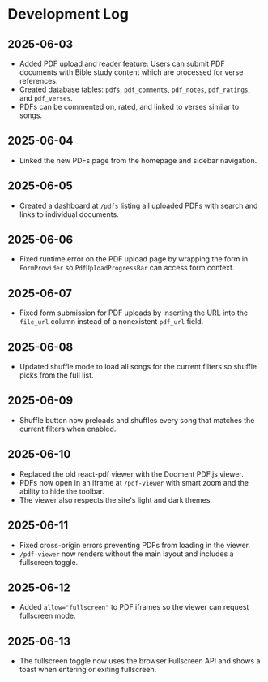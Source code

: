 # Development Log

## 2025-06-03
- Added PDF upload and reader feature. Users can submit PDF documents with Bible study content which are processed for verse references.
- Created database tables: `pdfs`, `pdf_comments`, `pdf_notes`, `pdf_ratings`, and `pdf_verses`.
- PDFs can be commented on, rated, and linked to verses similar to songs.

## 2025-06-04
- Linked the new PDFs page from the homepage and sidebar navigation.

## 2025-06-05
- Created a dashboard at `/pdfs` listing all uploaded PDFs with search and links to individual documents.

## 2025-06-06
- Fixed runtime error on the PDF upload page by wrapping the form in `FormProvider` so `PdfUploadProgressBar` can access form context.
## 2025-06-07
- Fixed form submission for PDF uploads by inserting the URL into the `file_url` column instead of a nonexistent `pdf_url` field.

## 2025-06-08
- Updated shuffle mode to load all songs for the current filters so shuffle picks from the full list.

## 2025-06-09
- Shuffle button now preloads and shuffles every song that matches the current filters when enabled.

## 2025-06-10
- Replaced the old react-pdf viewer with the Doqment PDF.js viewer.
- PDFs now open in an iframe at `/pdf-viewer` with smart zoom and the ability to hide the toolbar.
- The viewer also respects the site's light and dark themes.

## 2025-06-11
- Fixed cross-origin errors preventing PDFs from loading in the viewer.
- `/pdf-viewer` now renders without the main layout and includes a fullscreen toggle.

## 2025-06-12
- Added `allow="fullscreen"` to PDF iframes so the viewer can request fullscreen mode.

## 2025-06-13
- The fullscreen toggle now uses the browser Fullscreen API and shows a toast when entering or exiting fullscreen.
